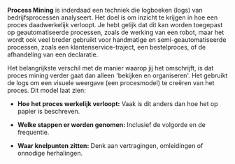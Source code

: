 



**Process Mining** is inderdaad een techniek die logboeken (logs) van bedrijfsprocessen analyseert. Het doel is om inzicht te krijgen in hoe een proces daadwerkelijk verloopt. Je hebt gelijk dat dit kan worden toegepast op geautomatiseerde processen, zoals de werking van een robot, maar het wordt ook veel breder gebruikt voor handmatige en semi-geautomatiseerde processen, zoals een klantenservice-traject, een bestelproces, of de afhandeling van een declaratie.

Het belangrijkste verschil met de manier waarop jij het omschrijft, is dat proces mining verder gaat dan alleen 'bekijken en organiseren'. Het gebruikt de logs om een visuele weergave (een procesmodel) te creëren van het proces. Dit model laat zien:

- **Hoe het proces werkelijk verloopt:** Vaak is dit anders dan hoe het op papier is beschreven.
    
- **Welke stappen er worden genomen:** Inclusief de volgorde en de frequentie.
    
- **Waar knelpunten zitten:** Denk aan vertragingen, omleidingen of onnodige herhalingen.
